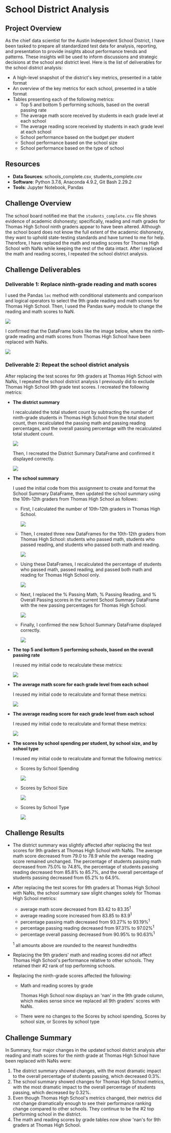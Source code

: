 # School District Analysis

## Project Overview
As the chief data scientist for the Austin Independent School District, I have been tasked to prepare all standardized test data for analysis, reporting, and presentation to provide insights about performance trends and patterns. These insights will be used to inform discussions and strategic decisions at the school and district level. Here is the list of deliverables for the school district analysis: 

- A high-level snapshot of the district's key metrics, presented in a table format
- An overview of the key metrics for each school, presented in a table format
- Tables presenting each of the following metrics:
  - Top 5 and bottom 5 performing schools, based on the overall passing rate
  - The average math score received by students in each grade level at each school
  - The average reading score received by students in each grade level at each school
  - School performance based on the budget per student
  - School performance based on the school size 
  - School performance based on the type of school

## Resources
- **Data Sources**: schools_complete.csv, students_complete.csv
- **Software**: Python 3.7.6, Anaconda 4.9.2, Git Bash 2.29.2
- **Tools**: Jupyter Notebook, Pandas 

## Challenge Overview
The school board notified me that the `students_complete.csv` file shows evidence of academic dishonesty; specifically, reading and math grades for Thomas High School ninth graders appear to have been altered. Although the school board does not know the full extent of the academic dishonesty, they want to uphold state-testing standards and have turned to me for help. Therefore, I have replaced the math and reading scores for Thomas High School with NaNs while keeping the rest of the data intact. After I replaced the math and reading scores, I repeated the school district analysis.

## Challenge Deliverables
### Deliverable 1: Replace ninth-grade reading and math scores

I used the Pandas `loc` method with conditional statements and comparison and logical operators to select the 9th grade reading and math scores for Thomas High School. Then, I used the Pandas `NumPy` module to change the reading and math scores to NaN.

<img src="images/Deliverable 1 code.PNG">

I confirmed that the DataFrame looks like the image below, where the ninth-grade reading and math scores from Thomas High School have been replaced with NaNs. 

<img src="images/Deliverable 1 confirmation.PNG">

### Deliverable 2: Repeat the school district analysis

After replacing the test scores for 9th graders at Thomas High School with NaNs, I repeated the school district analysis I previously did to exclude Thomas High School 9th grade test scores. I recreated the following metrics:

- **The district summary**

  I recalculated the total student count by subtracting the number of ninth-grade students in Thomas High School from the total student count, then recalculated the passing math and passing reading percentages, and the overall passing percentage with the recalculated total student count.

  <img src="images/Deliverable 2_district summary.PNG">

  Then, I recreated the District Summary DataFrame and confirmed it displayed correctly.

  <img src="images/Deliverable 2_district summary confirmation.PNG">

- **The school summary**

  I used the initial code from this assignment to create and format the School Summary DataFrame, then updated the school summary using the 10th-12th graders from Thomas High School as follows:

  - First, I calculated the number of 10th-12th graders in Thomas High School.

    <img src="images/Deliverable 2_school summary_THS count.PNG">

  - Then, I created three new DataFrames for the 10th-12th graders from Thomas High School: students who passed math, students who passed reading, and students who passed both math and reading.

    <img src="images/Deliverable 2_school summary_THS passing DataFrames.PNG">

  - Using these DataFrames, I recalculated the percentage of students who passed math, passed reading, and passed both math and reading for Thomas High School only.

    <img src="images/Deliverable 2_school summary_THS passing percentages.PNG">

  - Next, I replaced the % Passing Math, % Passing Reading, and % Overall Passing scores in the current School Summary DataFrame with the new passing percentages for Thomas High School.

    <img src="images/Deliverable 2_school summary_THS replaced passing percentages.PNG">
  
  - Finally, I confirmed the new School Summary DataFrame displayed correctly.

    <img src="images/Deliverable 2_school summary confirmation.PNG">

- **The top 5 and bottom 5 performing schools, based on the overall passing rate**

  I reused my initial code to recalculate these metrics:

  <img src="images/Deliverable 2_top 5 and bottom 5.PNG">

- **The average math score for each grade level from each school**

  I reused my initial code to recalculate and format these metrics:

  <img src="images/Deliverable 2_avg math scores.PNG">

- **The average reading score for each grade level from each school**

  I reused my initial code to recalculate and format these metrics:

  <img src="images/Deliverable 2_avg reading scores.PNG">

- **The scores by school spending per student, by school size, and by school type**

  I reused my initial code to recalculate and format the following metrics:

  - Scores by School Spending
  
    <img src="images/Deliverable 2_scores by school spending.PNG">
  
  - Scores by School Size
  
    <img src="images/Deliverable 2_scores by school size.PNG">
  
  - Scores by School Type
  
    <img src="images/Deliverable 2_scores by school type.PNG">


## Challenge Results

- The district summary was slightly affected after replacing the test scores for 9th graders at Thomas High School with NaNs. The average math score decreased from 79.0 to 78.9 while the average reading score remained unchanged. The percentage of students passing math decreased from 75.0% to 74.8%, the percentage of students passing reading decreased from 85.8% to 85.7%, and the overall percentage of students passing decreased from 65.2% to 64.9%.

- After replacing the test scores for 9th graders at Thomas High School with NaNs, the school summary saw slight changes solely for Thomas High School metrics:
  - average math score decreased from 83.42 to 83.35<sup>1</sup>
  - average reading score increased from 83.85 to 83.9<sup>1</sup>
  - percentage passing math decreased from 93.27% to 93.19%<sup>1</sup>
  - percentage passing reading decreased from 97.31% to 97.02%<sup>1</sup>
  - percentage overall passing decreased from 90.95% to 90.63%<sup>1</sup> 
  
  <sup>1</sup> all amounts above are rounded to the nearest hundredths

- Replacing the 9th graders' math and reading scores did not affect Thomas High School's performance relative to other schools. They retained their #2 rank of top performing schools.

- Replacing the ninth-grade scores affected the following:

  - Math and reading scores by grade
  
    Thomas High School now displays an 'nan' in the 9th grade column, which makes sense since we replaced all 9th graders' scores with NaNs.
  
  - There were no changes to the Scores by school spending, Scores by school size, or Scores by school type
  
## Challenge Summary
In Summary, four major changes in the updated school district analysis after reading and math scores for the ninth grade at Thomas High School have been replaced with NaNs were:
1. The district summary showed changes, with the most dramatic impact to the overall percentage of students passing, which decreased 0.3%.
2. The school summary showed changes for Thomas High School metrics, with the most dramatic impact to the overall percentage of students passing, which decreased by 0.32%.
3. Even though Thomas High School's metrics changed, their metrics did not change dramatically enough to see their performance ranking change compared to other schools. They continue to be the #2 top performing school in the district.
4. The math and reading scores by grade tables now show 'nan's for 9th graders at Thomas High School.


